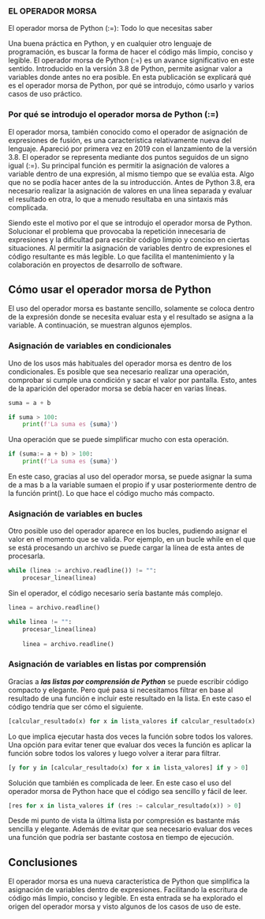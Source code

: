 ### EL OPERADOR MORSA


El operador morsa de Python (:=): Todo lo que necesitas saber
 

Una buena práctica en Python, y en cualquier otro lenguaje de programación, es buscar la forma de hacer el código más limpio, conciso y legible. El operador morsa de Python (:=) es un avance significativo en este sentido. Introducido en la versión 3.8 de Python, permite asignar valor a variables donde antes no era posible. En esta publicación se explicará qué es el operador morsa de Python, por qué se introdujo, cómo usarlo y varios casos de uso práctico.

### Por qué se introdujo el operador morsa de Python (:=)

El operador morsa, también conocido como el operador de asignación de expresiones de fusión, es una característica relativamente nueva del lenguaje. Apareció por primera vez en 2019 con el lanzamiento de la versión 3.8. El operador se representa mediante dos puntos seguidos de un signo igual (:=). Su principal función es permitir la asignación de valores a variable dentro de una expresión, al mismo tiempo que se evalúa esta. Algo que no se podía hacer antes de la su introducción. Antes de Python 3.8, era necesario realizar la asignación de valores en una línea separada y evaluar el resultado en otra, lo que a menudo resultaba en una sintaxis más complicada.

Siendo este el motivo por el que se introdujo el operador morsa de Python. Solucionar el problema que provocaba la repetición innecesaria de expresiones y la dificultad para escribir código limpio y conciso en ciertas situaciones. Al permitir la asignación de variables dentro de expresiones el código resultante es más legible. Lo que facilita el mantenimiento y la colaboración en proyectos de desarrollo de software.

## Cómo usar el operador morsa de Python
El uso del operador morsa es bastante sencillo, solamente se coloca dentro de la expresión donde se necesita evaluar esta y el resultado se asigna a la variable. A continuación, se muestran algunos ejemplos.

### Asignación de variables en condicionales
Uno de los usos más habituales del operador morsa es dentro de los condicionales. Es posible que sea necesario realizar una operación, comprobar si cumple una condición y sacar el valor por pantalla. Esto, antes de la aparición del operador morsa se debía hacer en varias líneas.
```PYTHON
suma = a + b

if suma > 100:
    print(f'La suma es {suma}')
```
Una operación que se puede simplificar mucho con esta operación.
```PYTHON
if (suma:= a + b) > 100:
    print(f'La suma es {suma}')
```
En este caso, gracias al uso del operador morsa, se puede asignar la suma de a mas b a la variable sumaen el propio if y usar posteriormente dentro de la función print(). Lo que hace el código mucho más compacto.

### Asignación de variables en bucles
Otro posible uso del operador aparece en los bucles, pudiendo asignar el valor en el momento que se valida. Por ejemplo, en un bucle while en el que se está procesando un archivo se puede cargar la línea de esta antes de procesarla.
```PYTHON
while (linea := archivo.readline()) != "":
    procesar_linea(linea)
```
Sin el operador, el código necesario sería bastante más complejo.
```PYTHON
linea = archivo.readline()

while linea != "":
    procesar_linea(linea)
    
    linea = archivo.readline()
```
### Asignación de variables en listas por comprensión
Gracias a ***las listas por comprensión de Python*** se puede escribir código compacto y elegante. Pero qué pasa si necesitamos filtrar en base al resultado de una función e incluir este resultado en la lista. En este caso el código tendría que ser cómo el siguiente.
```PYTHON
[calcular_resultado(x) for x in lista_valores if calcular_resultado(x) > 0]
```
Lo que implica ejecutar hasta dos veces la función sobre todos los valores. Una opción para evitar tener que evaluar dos veces la función es aplicar la función sobre todos los valores y luego volver a iterar para filtrar.
```PYTHON
[y for y in [calcular_resultado(x) for x in lista_valores] if y > 0]
```
Solución que también es complicada de leer. En este caso el uso del operador morsa de Python hace que el código sea sencillo y fácil de leer.
```PYTHON
[res for x in lista_valores if (res := calcular_resultado(x)) > 0]
```
Desde mi punto de vista la última lista por compresión es bastante más sencilla y elegante. Además de evitar que sea necesario evaluar dos veces una función que podría ser bastante costosa en tiempo de ejecución.

## Conclusiones
El operador morsa es una nueva característica de Python que simplifica la asignación de variables dentro de expresiones. Facilitando la escritura de código más limpio, conciso y legible. En esta entrada se ha explorado el origen del operador morsa y visto algunos de los casos de uso de este.